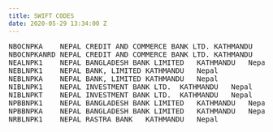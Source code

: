 ```yaml
---
title: SWIFT CODES
date: 2020-05-29 13:34:00 Z
---
```

<PRE>
NBOCNPKA	NEPAL CREDIT AND COMMERCE BANK LTD.	KATHMANDU	Nepal
NBOCNPKANRD	NEPAL CREDIT AND COMMERCE BANK LTD.	KATHMANDU	Nepal
NEALNPK1	NEPAL BANGLADESH BANK LIMITED	KATHMANDU	Nepal
NEBLNPK1	NEPAL BANK, LIMITED	KATHMANDU	Nepal
NEBLNPKA	NEPAL BANK, LIMITED	KATHMANDU	Nepal
NIBLNPK1	NEPAL INVESTMENT BANK LTD.	KATHMANDU	Nepal
NIBLNPKT	NEPAL INVESTMENT BANK LTD.	KATHMANDU	Nepal
NPBBNPK1	NEPAL BANGLADESH BANK LIMITED	KATHMANDU	Nepal
NPBBNPKA	NEPAL BANGLADESH BANK LIMITED	KATHMANDU	Nepal
NRBLNPK1	NEPAL RASTRA BANK	KATHMANDU	Nepal
</PRE>
